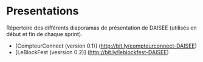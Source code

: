 # Presentations
Répertoire des différents diaporamas de présentation de DAISEE (utilisés en début et fin de chaque sprint).
- [CompteurConnect (version 0.1)] (http://bit.ly/compteurconnect-DAISEE)
- [LeBlockFest (vesrsion 0.2)] (http://bit.ly/leblockfest-DAISEE)


